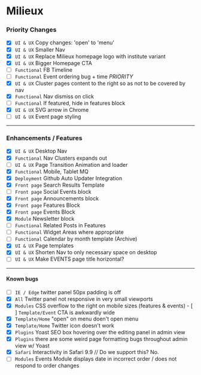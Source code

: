 
# Milieux


### Priority Changes
- [x] `UI & UX` Copy changes: 'open' to 'menu'
- [x] `UI & UX` Smaller Nav
- [x] `UI & UX` Replace Milieux homepage logo with institute variant
- [x] `UI & UX` Bigger Homepage CTA
- [ ] `Functional` FB Timeline
- [ ] `Functional` Event ordering bug + time _PRIORITY_
- [x] `UI & UX` Cluster pages content to the right so as not to be covered by nav
- [x] `Functional` Nav dismiss on click
- [ ] `Functional` If featured, hide in features block
- [x] `UI & UX` SVG arrow in Chrome
- [ ] `UI & UX` Event page styling

---

### Enhancements / Features

- [x] `UI & UX` Desktop Nav
- [x] `Functional` Nav Clusters expands out
- [ ] `UI & UX` Page Transition Animation and loader
- [x] `Functional` Mobile, Tablet MQ
- [x] `Deployment` Github Auto Updater Integration
- [x] `Front page` Search Results Template
- [ ] `Front page` Social Events block
- [x] `Front page` Announcements block
- [x] `Front page` Features Block
- [x] `Front page` Events Block
- [x] `Module` Newsletter block
- [ ] `Functional` Related Posts in Features
- [ ] `Functional` Widget Areas where appropriate
- [ ] `Functional` Calendar by month template (Archive)
- [x] `UI & UX` Page templates
- [x] `UI & UX` Shorten Nav to only necessary space on desktop
- [ ] `UI & UX` Make EVENTS page title horizontal?

---

#### Known bugs

- [ ] `IE / Edge` twitter panel 50px padding is off
- [x] `All` Twitter panel not responsive in very small viewports
- [x] `Modules` CSS overflow to the right on mobile sizes (features & events)
​- [ ] `Template/Event` CTA is awkwardly wide
- [x] `Template/Home` "open" on menu doen't open menu
- [x] `Template/Home` Twitter icon doesn't work
- [x] `Plugins` Yoast SEO box hovering over the editing panel in admin view
- [x] `Plugins` there are some weird page formatting bugs throughout admin view w/ Yoast
- [x] `Safari` Interactivity in Safari 9.9 // Do we support this? No.
- [ ] `Modules` Events Module displays date in incorrect order / does not respond to order changes
